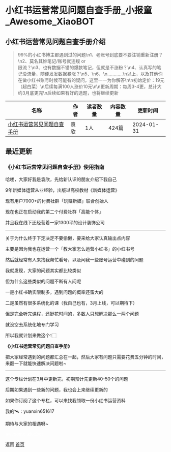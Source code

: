 # 小红书运营常见问题自查手册_小报童_Awesome_XiaoBOT

## 小红书运营常见问题自查手册介绍
> 99%的小红书博主都遇到过的问题\n1、老账号到底要不要注销重新注册？\n2、莫名其妙笔记/账号就违规 or  
限流？\n3、也有数据不错的爆款笔记，但就是不涨粉？\n4、认真写的笔记没流量，随便发发数据暴涨？\n5、\n6、\n............\n以上，以及其他你在做小红书账号时候可能有的疑问，这里一一为你解答\n\n初始定价：19元（超白菜）\n后续每满100人涨价10元\n\n更新周期：每周3-4更，总计大约3月底更完\n后续如果有好的选题，也将继续更新  
  


|名称|作者|读者数量|内容数量|更新时间|
|---|---|---|---|---|
|[小红书运营常见问题自查手册](https://xiaobot.net/p/yuanxin6883?refer=0b133df9-27dc-423b-8101-639049001c13)|袁欣|1人|424篇|2024-01-31|

## 最近更新
### 《小红书运营常见问题自查手册》使用指南

哈喽，大家好我是袁欣，先给新认识的朋友介绍下我自己

9年新媒体运营从业经验，出版过高校教材《新媒体运营》

现有用户7000+的付费社群「玩赚新媒」联合创始人

现在也正在启动我的第二个付费社群「高能个体」

并且我在线下还经营着一家1300平的设计装饰公司

* * *

关于为什么终于下定决定不要偷懒，要来给大家认真输出点内容

主要是因为我也在运营一个「教大家怎么运营小红书」的小红书号

然后就经常有人来找我帮忙看号，以及问我一些账号运营中碰到的问题

我就发现，大家的问题其实都比较类似

但为什么这些类似的问题不断有人问呢

一是小红书确实限制多，遇到问题的概率还蛮大的

二是虽然有很多系统化的课（我自己也有，3月上线，可以期待下）

但是完全听完课程，还挺花时间的，多数人只想解决那么一两个问题

就没空去系统化地专门学习

所以我就计划来做这个👇🏻

**《小红书运营常见问题自查手册》**

把大家经常遇到的问题都汇总在一起，然后大家有问题只需要花费五分钟的时间，来翻一下就能快速解决问题啦~

* * *

这个专栏计划在3月中更新完，初期预计先更新40-50个的问题

后期如果遇到一些新的问题，我也会上来继续更新的

如果你订阅了这个专栏，可以来找我领取一份小红书运营资料

我的🛰：yuanxin651617

期待与大家的相遇呀~


<a href="https://github.com/Reno9527/awesome-xiaobot" style="color: white; text-decoration: none;">awesome-xiaobot</a>

返回 [首页](../README.md)
